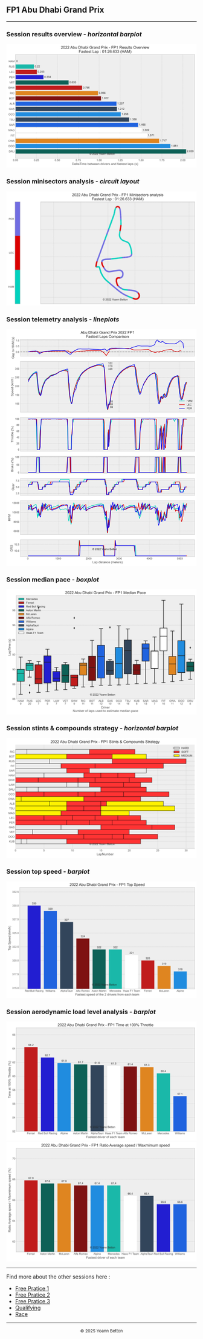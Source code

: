 ## FP1 Abu Dhabi Grand Prix

---

### Session results overview - *horizontal barplot*

<img src="/output/2022-11-20_Abu_Dhabi_Grand_Prix/fp1_results_overview_white.svg?raw=true"/>

### Session minisectors analysis - *circuit layout*

<img src="/output/2022-11-20_Abu_Dhabi_Grand_Prix/fp1_minisectors_analysis_white.svg?raw=true"/>

### Session telemetry analysis - *lineplots*

<img src="/output/2022-11-20_Abu_Dhabi_Grand_Prix/fp1_telemetry_analysis_white.svg?raw=true"/>

### Session median pace - *boxplot*

<img src="/output/2022-11-20_Abu_Dhabi_Grand_Prix/fp1_median_pace_white.svg?raw=true"/>

### Session stints & compounds strategy - *horizontal barplot*

<img src="/output/2022-11-20_Abu_Dhabi_Grand_Prix/fp1_stints_compounds_stategy_white.svg?raw=true"/>

### Session top speed - *barplot*

<img src="/output/2022-11-20_Abu_Dhabi_Grand_Prix/topspeed_fp1_white.svg?raw=true"/>

### Session aerodynamic load level analysis - *barplot*

<img src="/output/2022-11-20_Abu_Dhabi_Grand_Prix/fp1_maximum_throttle_white.svg?raw=true"/>

<img src="/output/2022-11-20_Abu_Dhabi_Grand_Prix/fp1_speed_ratio_white.svg?raw=true"/>


--- 

Find more about the other sessions here :
  - [Free Pratice 1](/page/FP1/2022-11-20_Abu_Dhabi_Grand_Prix)  
  - [Free Pratice 2](/page/FP2/2022-11-20_Abu_Dhabi_Grand_Prix) 
  - [Free Pratice 3](/page/FP3/2022-11-20_Abu_Dhabi_Grand_Prix)
  - [Qualifying](/page/Qualifying/2022-11-20_Abu_Dhabi_Grand_Prix) 
  - [Race](/page/Race/2022-11-20_Abu_Dhabi_Grand_Prix)

---

<div style="text-align: center">
  <p style="font-size:11px">&copy; 2025 Yoann Betton</p>
</div>

<!-- ---

<p style="font-size:11px">Page generated from <a href="https://github.com/yoannbtn/yoannbtn.github.io">github.com/yoannbtn</a>.</p> -->